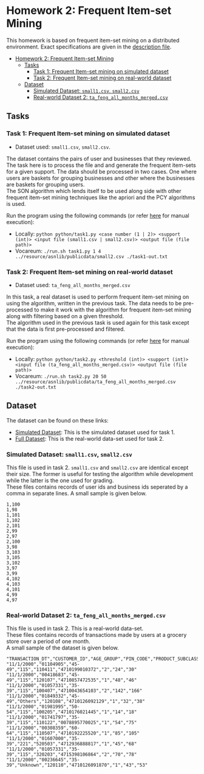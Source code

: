 # Homework 2: Frequent Item-set Mining

This homework is based on frequent item-set mining on a distributed environment. Exact specifications are given in the  [description file](Homework%202%20Description.pdf).

<!-- TOC -->
* [Homework 2: Frequent Item-set Mining](#homework-2--frequent-item-set-mining)
  * [Tasks](#tasks)
    * [Task 1: Frequent Item-set mining on simulated dataset](#task-1--frequent-item-set-mining-on-simulated-dataset)
    * [Task 2: Frequent Item-set mining on real-world dataset](#task-2--frequent-item-set-mining-on-real-world-dataset)
  * [Dataset](#dataset)
    * [Simulated Dataset: ```small1.csv```, ```small2.csv```](#simulated-dataset--small1csv--small2csv)
    * [Real-world Dataset 2: ```ta_feng_all_months_merged.csv```](#real-world-dataset-2--tafengallmonthsmergedcsv)
<!-- TOC -->

## Tasks

### Task 1: Frequent Item-set mining on simulated dataset

- Dataset used: ```small1.csv```, ```small2.csv```. <br/>

The dataset contains the pairs of user and businesses that they reviewed. The task here is to process the file and
and generate the frequent item-sets for a given support. The data should be processed in two cases. One where users are baskets
for grouping businesses and other where the businesses are baskets for grouping users. <br/> 
The SON algorithm which lends itself to be used along side with other frequent item-set mining techniques like the apriori and the PCY algorithms is used.

Run the program using the following commands (or refer [here](../homework-assignment-0/README.md) for manual execution):
- Locally: ```python python/task1.py <case number (1 | 2)> <support (int)> <input file (small1.csv | small2.csv)> <output file (file path)>```
- Vocareum: ```./run.sh task1.py 1 4 ../resource/asnlib/publicdata/small2.csv ./task1-out.txt```

### Task 2: Frequent Item-set mining on real-world dataset

- Dataset used: ```ta_feng_all_months_merged.csv``` <br/>

In this task, a real dataset is used to perform frequent item-set mining on using the algorithm, written in the previous task.
The data needs to be pre-processed to make it work with the algorithm for frequent item-set mining along with filtering based on a given threshold. <br/>
The algorithm used in the previous task is used again for this task except that the data is first pre-processed and filtered.

Run the program using the following commands (or refer [here](../homework-assignment-0/README.md) for manual execution):
- Locally: ```python python/task2.py <threshold (int)> <support (int)> <input file (ta_feng_all_months_merged.csv)> <output file (file path)>```
- Vocareum: ```./run.sh task2.py 20 50 ../resource/asnlib/publicdata/ta_feng_all_months_merged.csv ./task2-out.txt```


## Dataset

The dataset can be found on these links:
- [Simulated Dataset](https://drive.google.com/drive/folders/1Nqp66TJnE-6aJRBfSJITqta_JZJ7HmE0?usp=sharing): This is the simulated dataset used for task 1.
- [Full Dataset](https://www.kaggle.com/datasets/chiranjivdas09/ta-feng-grocery-dataset): This is the real-world data-set used for task 2.

### Simulated Dataset: ```small1.csv```, ```small2.csv```

This file is used in task 2. ```small1.csv``` and ```small2.csv``` are identical except their size.
The former is useful for testing the algorithm while development while the latter is the one used for grading.<br/>
These files contains records of user ids and business ids seperated by a comma in separate lines. A small sample is given below.
```
1,100
1,98
1,101
1,102
2,101
2,99
2,97
2,100
3,98
3,103
3,105
3,102
3,97
3,99
4,102
4,103
4,101
4,99
4,97
```

### Real-world Dataset 2: ```ta_feng_all_months_merged.csv```

This file is used in task 2. This is a real-world data-set. <br/>
These files contains records of transactions made by users at a grocery store over a period of one month. <br/>
 A small sample of the dataset is given below. 
```
"TRANSACTION_DT","CUSTOMER_ID","AGE_GROUP","PIN_CODE","PRODUCT_SUBCLASS","PRODUCT_ID","AMOUNT","ASSET","SALES_PRICE"
"11/1/2000","01104905","45-49","115","110411","4710199010372","2","24","30"
"11/1/2000","00418683","45-49","115","120107","4710857472535","1","48","46"
"11/1/2000","01057331","35-39","115","100407","4710043654103","2","142","166"
"11/1/2000","01849332","45-49","Others","120108","4710126092129","1","32","38"
"11/1/2000","01981995","50-54","115","100205","4710176021445","1","14","18"
"11/1/2000","01741797","35-39","115","110122","0078895770025","1","54","75"
"11/1/2000","00308359","60-64","115","110507","4710192225520","1","85","105"
"11/1/2000","01607000","35-39","221","520503","4712936888817","1","45","68"
"11/1/2000","01057331","35-39","115","320203","4715398106864","2","70","78"
"11/1/2000","00236645","35-39","Unknown","120110","4710126091870","1","43","53"
```
